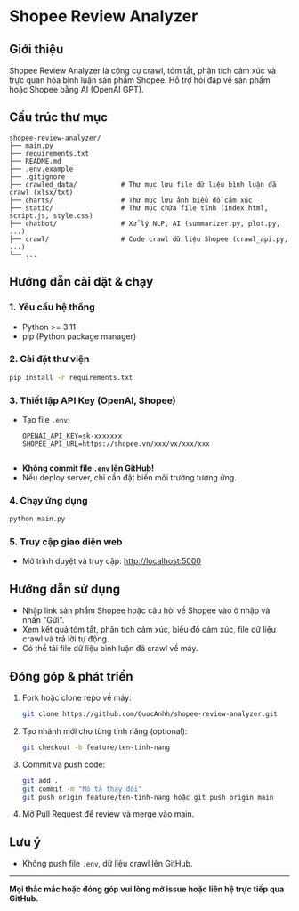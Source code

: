# Shopee Review Analyzer

## Giới thiệu

Shopee Review Analyzer là công cụ crawl, tóm tắt, phân tích cảm xúc và trực quan hóa bình luận sản phẩm Shopee. Hỗ trợ hỏi đáp về sản phẩm hoặc Shopee bằng AI (OpenAI GPT).

## Cấu trúc thư mục

```
shopee-review-analyzer/
├── main.py
├── requirements.txt
├── README.md
├── .env.example
├── .gitignore
├── crawled_data/           # Thư mục lưu file dữ liệu bình luận đã crawl (xlsx/txt)
├── charts/                 # Thư mục lưu ảnh biểu đồ cảm xúc
├── static/                 # Thư mục chứa file tĩnh (index.html, script.js, style.css)
├── chatbot/                # Xử lý NLP, AI (summarizer.py, plot.py, ...)
├── crawl/                  # Code crawl dữ liệu Shopee (crawl_api.py, ...)
└── ...
```

## Hướng dẫn cài đặt & chạy

### 1. Yêu cầu hệ thống
- Python >= 3.11
- pip (Python package manager)

### 2. Cài đặt thư viện
```bash
pip install -r requirements.txt
```

### 3. Thiết lập API Key (OpenAI, Shopee)
- Tạo file `.env`:
  ```env
  OPENAI_API_KEY=sk-xxxxxxx
  SHOPEE_API_URL=https://shopee.vn/xxx/vx/xxx/xxx
 
  ```
- **Không commit file `.env` lên GitHub!**
- Nếu deploy server, chỉ cần đặt biến môi trường tương ứng.

### 4. Chạy ứng dụng
```bash
python main.py
```

### 5. Truy cập giao diện web
- Mở trình duyệt và truy cập: [http://localhost:5000](http://localhost:5000)

## Hướng dẫn sử dụng
- Nhập link sản phẩm Shopee hoặc câu hỏi về Shopee vào ô nhập và nhấn "Gửi".
- Xem kết quả tóm tắt, phân tích cảm xúc, biểu đồ cảm xúc, file dữ liệu crawl và trả lời tự động.
- Có thể tải file dữ liệu bình luận đã crawl về máy.

## Đóng góp & phát triển
1. Fork hoặc clone repo về máy:
   ```bash
   git clone https://github.com/QuocAnhh/shopee-review-analyzer.git
   ```
2. Tạo nhánh mới cho từng tính năng (optional):
   ```bash
   git checkout -b feature/ten-tinh-nang
   ```
3. Commit và push code:
   ```bash
   git add .
   git commit -m "Mô tả thay đổi"
   git push origin feature/ten-tinh-nang hoặc git push origin main
   ```
4. Mở Pull Request để review và merge vào main.

## Lưu ý
- Không push file `.env`, dữ liệu crawl lên GitHub.

---

**Mọi thắc mắc hoặc đóng góp vui lòng mở issue hoặc liên hệ trực tiếp qua GitHub.**
